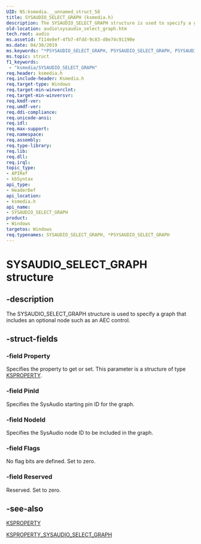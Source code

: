 ```yaml
---
UID: NS:ksmedia.__unnamed_struct_58
title: SYSAUDIO_SELECT_GRAPH (ksmedia.h)
description: The SYSAUDIO_SELECT_GRAPH structure is used to specify a graph that includes an optional node such as an AEC control.
old-location: audio\sysaudio_select_graph.htm
tech.root: audio
ms.assetid: f114e8ef-4fb7-4fdd-9c83-d8e74c91190e
ms.date: 04/30/2019
ms.keywords: "*PSYSAUDIO_SELECT_GRAPH, PSYSAUDIO_SELECT_GRAPH, PSYSAUDIO_SELECT_GRAPH structure pointer [Audio Devices], SYSAUDIO_SELECT_GRAPH, SYSAUDIO_SELECT_GRAPH structure [Audio Devices], aud-prop_9dd94d88-2ed4-4908-ac6e-eb1a82ea152d.xml, audio.sysaudio_select_graph, ksmedia/PSYSAUDIO_SELECT_GRAPH, ksmedia/SYSAUDIO_SELECT_GRAPH"
ms.topic: struct
f1_keywords:
 - "ksmedia/SYSAUDIO_SELECT_GRAPH"
req.header: ksmedia.h
req.include-header: Ksmedia.h
req.target-type: Windows
req.target-min-winverclnt: 
req.target-min-winversvr: 
req.kmdf-ver: 
req.umdf-ver: 
req.ddi-compliance: 
req.unicode-ansi: 
req.idl: 
req.max-support: 
req.namespace: 
req.assembly: 
req.type-library: 
req.lib: 
req.dll: 
req.irql: 
topic_type:
- APIRef
- kbSyntax
api_type:
- HeaderDef
api_location:
- ksmedia.h
api_name:
- SYSAUDIO_SELECT_GRAPH
product:
- Windows
targetos: Windows
req.typenames: SYSAUDIO_SELECT_GRAPH, *PSYSAUDIO_SELECT_GRAPH
---
```


# SYSAUDIO_SELECT_GRAPH structure


## -description


The SYSAUDIO_SELECT_GRAPH structure is used to specify a graph that includes an optional node such as an AEC control.


## -struct-fields




### -field Property

Specifies the property to get or set. This parameter is a structure of type <a href="https://docs.microsoft.com/previous-versions/ff564262(v=vs.85)">KSPROPERTY</a>.


### -field PinId

Specifies the SysAudio starting pin ID for the graph.


### -field NodeId

Specifies the SysAudio node ID to be included in the graph.


### -field Flags

No flag bits are defined. Set to zero.


### -field Reserved

Reserved. Set to zero. 


## -see-also




<a href="https://docs.microsoft.com/previous-versions/ff564262(v=vs.85)">KSPROPERTY</a>



<a href="https://docs.microsoft.com/windows-hardware/drivers/audio/ksproperty-sysaudio-select-graph">KSPROPERTY_SYSAUDIO_SELECT_GRAPH</a>
 

 

